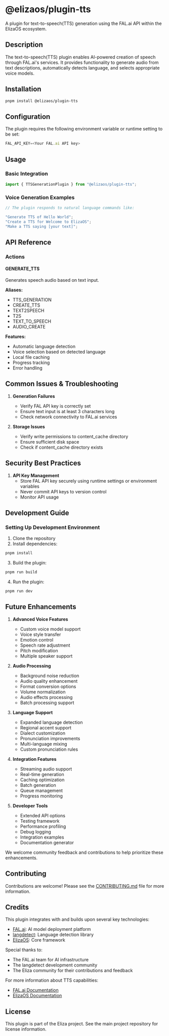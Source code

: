 # @elizaos/plugin-tts

A plugin for text-to-speech(TTS) generation using the FAL.ai API within the ElizaOS ecosystem.

## Description

The text-to-speech(TTS) plugin enables AI-powered creation of speech through FAL.ai's services. It provides functionality to generate audio from text descriptions, automatically detects language, and selects appropriate voice models.

## Installation

```bash
pnpm install @elizaos/plugin-tts
```

## Configuration

The plugin requires the following environment variable or runtime setting to be set:

```typescript
FAL_API_KEY=<Your FAL.ai API key>
```

## Usage

### Basic Integration

```typescript
import { TTSGenerationPlugin } from "@elizaos/plugin-tts";
```

### Voice Generation Examples

```typescript
// The plugin responds to natural language commands like:

"Generate TTS of Hello World";
"Create a TTS for Welcome to ElizaOS";
"Make a TTS saying [your text]";
```

## API Reference

### Actions

#### GENERATE_TTS

Generates speech audio based on text input.

**Aliases:**
- TTS_GENERATION
- CREATE_TTS
- TEXT2SPEECH
- T2S
- TEXT_TO_SPEECH
- AUDIO_CREATE

**Features:**
- Automatic language detection
- Voice selection based on detected language
- Local file caching
- Progress tracking
- Error handling

## Common Issues & Troubleshooting

1. **Generation Failures**
    - Verify FAL API key is correctly set
    - Ensure text input is at least 3 characters long
    - Check network connectivity to FAL.ai services

2. **Storage Issues**
    - Verify write permissions to content_cache directory
    - Ensure sufficient disk space
    - Check if content_cache directory exists

## Security Best Practices

1. **API Key Management**
    - Store FAL API key securely using runtime settings or environment variables
    - Never commit API keys to version control
    - Monitor API usage

## Development Guide

### Setting Up Development Environment

1. Clone the repository
2. Install dependencies:

```bash
pnpm install
```

3. Build the plugin:

```bash
pnpm run build
```

4. Run the plugin:

```bash
pnpm run dev
```

## Future Enhancements

1. **Advanced Voice Features**
    - Custom voice model support
    - Voice style transfer
    - Emotion control
    - Speech rate adjustment
    - Pitch modification
    - Multiple speaker support

2. **Audio Processing**
    - Background noise reduction
    - Audio quality enhancement
    - Format conversion options
    - Volume normalization
    - Audio effects processing
    - Batch processing support

3. **Language Support**
    - Expanded language detection
    - Regional accent support
    - Dialect customization
    - Pronunciation improvements
    - Multi-language mixing
    - Custom pronunciation rules

4. **Integration Features**
    - Streaming audio support
    - Real-time generation
    - Caching optimization
    - Batch generation
    - Queue management
    - Progress monitoring

5. **Developer Tools**
    - Extended API options
    - Testing framework
    - Performance profiling
    - Debug logging
    - Integration examples
    - Documentation generator

We welcome community feedback and contributions to help prioritize these enhancements.

## Contributing

Contributions are welcome! Please see the [CONTRIBUTING.md](CONTRIBUTING.md) file for more information.

## Credits

This plugin integrates with and builds upon several key technologies:

- [FAL.ai](https://fal.ai/): AI model deployment platform
- [langdetect](https://github.com/wooorm/franc): Language detection library
- [ElizaOS](https://elizaos.com): Core framework

Special thanks to:
- The FAL.ai team for AI infrastructure
- The langdetect development community
- The Eliza community for their contributions and feedback

For more information about TTS capabilities:
- [FAL.ai Documentation](https://fal.ai/docs)
- [ElizaOS Documentation](https://docs.elizaos.com)

## License

This plugin is part of the Eliza project. See the main project repository for license information.